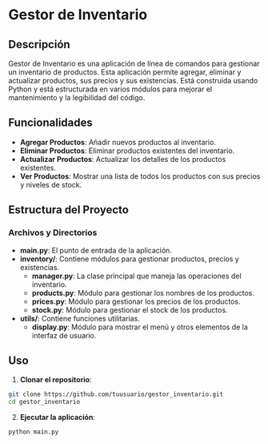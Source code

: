 # Gestor de Inventario

## Descripción

Gestor de Inventario es una aplicación de línea de comandos para gestionar un inventario de productos. Esta aplicación permite agregar, eliminar y actualizar productos, sus precios y sus existencias. Está construida usando Python y está estructurada en varios módulos para mejorar el mantenimiento y la legibilidad del código.

## Funcionalidades

- **Agregar Productos**: Añadir nuevos productos al inventario.
- **Eliminar Productos**: Eliminar productos existentes del inventario.
- **Actualizar Productos**: Actualizar los detalles de los productos existentes.
- **Ver Productos**: Mostrar una lista de todos los productos con sus precios y niveles de stock.

## Estructura del Proyecto


### Archivos y Directorios

- **main.py**: El punto de entrada de la aplicación.
- **inventory/**: Contiene módulos para gestionar productos, precios y existencias.
  - **manager.py**: La clase principal que maneja las operaciones del inventario.
  - **products.py**: Módulo para gestionar los nombres de los productos.
  - **prices.py**: Módulo para gestionar los precios de los productos.
  - **stock.py**: Módulo para gestionar el stock de los productos.
- **utils/**: Contiene funciones utilitarias.
  - **display.py**: Módulo para mostrar el menú y otros elementos de la interfaz de usuario.

## Uso

1. **Clonar el repositorio**:

```bash
git clone https://github.com/tuusuario/gestor_inventario.git
cd gestor_inventario
```


2. **Ejecutar la aplicación**:

```bash
python main.py
```






